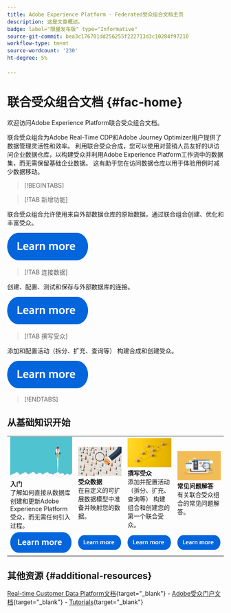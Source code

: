 ```yaml
---
title: Adobe Experience Platform - Federated受众组合文档主页
description: 这是文章概述。
badge: label="限量发布版" type="Informative"
source-git-commit: bea3c176701dd256255f222713d3c10284f97210
workflow-type: tm+mt
source-wordcount: '230'
ht-degree: 5%

---
```



# 联合受众组合文档  {#fac-home}

欢迎访问Adobe Experience Platform联合受众组合文档。

联合受众组合为Adobe Real-Time CDP和Adobe Journey Optimizer用户提供了数据管理灵活性和效率。 利用联合受众合成，您可以使用对营销人员友好的UI访问企业数据仓库，以构建受众并利用Adobe Experience Platform工作流中的数据集，而无需保留基础企业数据。 这有助于您在访问数据仓库以用于体验用例时减少数据移动。

>[!BEGINTABS]

>[!TAB 新增功能]

联合受众组合允许使用来自外部数据仓库的原始数据，通过联合组合创建、优化和丰富受众。

[![image](assets/learn-more-button.svg)](start/release-notes.md)

>[!TAB 连接数据]

创建、配置、测试和保存与外部数据库的连接。

[![image](assets/learn-more-button.svg)](connections/federated-db.md)

>[!TAB 撰写受众]

添加和配置活动（拆分、扩充、查询等） 构建合成和创建受众。

[![图像](assets/learn-more-button.svg)](compositions/gs-compositions.md)

>[!ENDTABS]

## 从基础知识开始

<table style="table-layout:fixed">
  <tr style="border: 0;">
    <td>
    <a href="start/get-started.md"><img src="assets/do-not-localize/start-quick.png"></a>
    <div><strong>入门</strong><br/>了解如何直接从数据库创建和更新Adobe Experience Platform受众，而无需任何引入过程。
    </div>
    </td>
    <td>
    <a href="data-management/gs-models.md"><img src="assets/do-not-localize/start-profiles.png"></a>
    <div><strong>受众数据</strong><br/>在自定义的可扩展数据模型中准备并映射您的数据。
    </div>
    </td>
    <td>
    <a href="compositions/gs-compositions.md"><img src="assets/do-not-localize/start-journey.jpeg"></a>
    <div><strong>撰写受众</strong><br/>添加并配置活动（拆分、扩充、查询等） 构建组合和创建您的第一个联合受众。
    </div>
    </td>
    <td>
    <a href="start/get-started.md#faq"><img src="assets/do-not-localize/start-faq.png"></a>
    <div><strong>常见问题解答</strong><br/>有关联合受众组合的常见问题解答。</div>
    </td>
  </tr>
  <tr style="border: 0;">
    <td><a href="start/get-started.md"><img src="assets/learn-more-button.svg"></a></td>
    <td><a href="data-management/gs-models.md"><img src="assets/learn-more-button.svg"></a></td>
    <td><a href="compositions/gs-compositions.md"><img src="assets/learn-more-button.svg"></a></td>
    <td><a href="start/get-started.md#faq"><img src="assets/learn-more-button.svg"></a></td>
    </tr>
</table>


## 其他资源  {#additional-resources}

[Real-time Customer Data Platform文档](https://experienceleague.adobe.com/en/docs/experience-platform/rtcdp/home){target="_blank"} - [Adobe受众门户文档](https://experienceleague.adobe.com/en/docs/experience-platform/segmentation/ui/audience-dashboard){target="_blank"} - [Tutorials](https://experienceleague.adobe.com/en/docs/platform-learn/tutorials/audiences/introduction-to-audience-portal-and-composition){target="_blank"}


